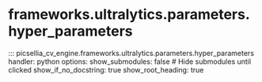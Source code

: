 # frameworks.ultralytics.parameters.hyper_parameters

::: picsellia_cv_engine.frameworks.ultralytics.parameters.hyper_parameters
    handler: python
    options:
        show_submodules: false  # Hide submodules until clicked
        show_if_no_docstring: true
        show_root_heading: true
